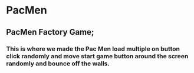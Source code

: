 # PacMen
## PacMen Factory Game;
### This is where we made the Pac Men load multiple on button click randomly and move start game button around the screen randomly and bounce off the walls.
